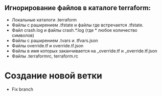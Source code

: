 ## Игнорирование файлов в каталоге terraform:
- Локальные каталоги .terraform
- Файлы с раширением .tfstate и файлы где встречается .tfstate.
- Файл crash.log и файлы crash.*.log (где * любое количество символов)
- Файлы с раширением .tvars и .tfvars.json
- Файлы override.tf и override.tf.json
- Файлы в имя которых заканчивается на _override.tf и _override.tf.json
- Файлы .terraformrc, terraform.rc

# Создание новой ветки

- Fix branch 
